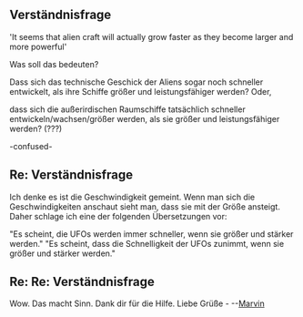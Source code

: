 ## Verständnisfrage

'It seems that alien craft will actually grow faster as they become
larger and more powerful'

Was soll das bedeuten?

Dass sich das technische Geschick der Aliens sogar noch schneller
entwickelt, als ihre Schiffe größer und leistungsfähiger werden? Oder,

dass sich die außerirdischen Raumschiffe tatsächlich schneller
entwickeln/wachsen/größer werden, als sie größer und leistungsfähiger
werden? (???)

-confused-

## Re: Verständnisfrage

Ich denke es ist die Geschwindigkeit gemeint. Wenn man sich die
Geschwindigkeiten anschaut sieht man, dass sie mit der Größe ansteigt.
Daher schlage ich eine der folgenden Übersetzungen vor:

"Es scheint, die UFOs werden immer schneller, wenn sie größer und
stärker werden." "Es scheint, dass die Schnelligkeit der UFOs zunimmt,
wenn sie größer und stärker werden."

## Re: Re: Verständnisfrage

Wow. Das macht Sinn. Dank dir für die Hilfe. Liebe Grüße -
--[Marvin](User:Marvin "wikilink")